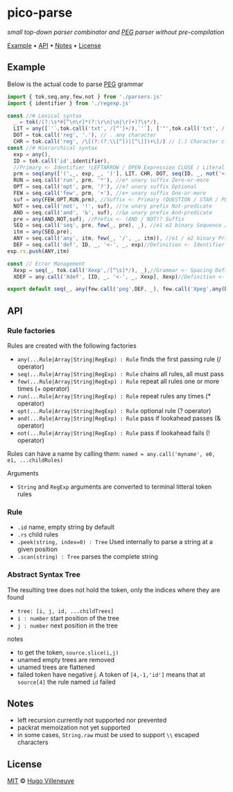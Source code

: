 <!-- markdownlint-disable MD032 MD036 MD041 -->
# pico-parse

*small top-down parser combinator and [PEG](https://bford.info/pub/lang/peg.pdf)
 parser without pre-compilation*

[Example](#example) • [API](#api) • [Notes](#notes) • [License](#license)

## Example

Below is the actual code to parse [PEG](https://bford.info/pub/lang/peg.pdf) grammar

```javascript
import { tok,seq,any,few,not } from './parsers.js'
import { identifier } from './regexp.js'

const //# Lexical syntax
  _ = tok(/(?:\s*#[^\n\r]*(?:\r\n|\n|\r)+)?\s*/),
  LIT = any([`'`,tok.call('txt', /[^']+/),`'`], ['"',tok.call('txt', /[^"]+/),'"'], ['’',tok.call('txt', /[^’]+/),'’']),
  DOT = tok.call('reg', '.'), // . any character
  CHR = tok.call('reg', /\[(?:(?:\\[^])|[^\]])+\]/) // [.] Character class
const //# Hierarchical syntax
  exp = any(),
  ID = tok.call('id',identifier),
  //Primary <- Identifier !LEFTARROW / OPEN Expression CLOSE / Literal / Class / DOT
  prm = seq(any(['(',_, exp, _, ')'], LIT, CHR, DOT, seq(ID, _, not('<-'))), _),
  RUN = seq.call('run', prm, '*'), //e* unary suffix Zero-or-more
  OPT = seq.call('opt', prm, '?'), //e? unary suffix Optional
  FEW = seq.call('few', prm, '+'), //e+ unary suffix One-or-more
  suf = any(FEW,OPT,RUN,prm), //Suffix <- Primary (QUESTION / STAR / PLUS)?
  NOT = seq.call('not', '!', suf), //!e unary prefix Not-predicate
  AND = seq.call('and', '&', suf), //&e unary prefix And-predicate
  pre = any(AND,NOT,suf), //Prefix <- (AND / NOT)? Suffix
  SEQ = seq.call('seq', pre, few(_, pre), _), //e1 e2 binary Sequence ////Sequence <- Prefix*
  itm = any(SEQ,pre),
  ANY = seq.call('any', itm, few(_, '/', _, itm)), //e1 / e2 binary Prioritized Choice : Expression <- Sequence (SLASH Sequence)*
  DEF = seq.call('def', ID, _, '<-', _, exp)//Definition <- Identifier LEFTARROW Expression
exp.rs.push(ANY,itm)

const // Error Management
  Xexp = seq(_, tok.call('Xexp',/[^\s]*/), _),//Grammar <- Spacing Definition+ EndOfFile
  XDEF = any.call('Xdef', [ID, _, '<-', _, Xexp], Xexp)//Definition <- Identifier LEFTARROW Expression

export default seq(_, any(few.call('peg',DEF, _), few.call('Xpeg',any(DEF,XDEF),_) ) ) //Grammar <- Spacing Definition+ EndOfFile
```

## API

### Rule factories

Rules are created with the following factories
* `any(...Rule|Array|String|RegExp) : Rule` finds the first passing rule (/ operator)
* `seq(...Rule|Array|String|RegExp) : Rule` chains all rules, all must pass
* `few(...Rule|Array|String|RegExp) : Rule` repeat all rules one or more times (+ operator)
* `run(...Rule|Array|String|RegExp) : Rule` repeat rules any times (* operator)
* `opt(...Rule|Array|String|RegExp) : Rule` optional rule (? operator)
* `and(...Rule|Array|String|RegExp) : Rule` pass if lookahead passes (& operator)
* `not(...Rule|Array|String|RegExp) : Rule` pass if lookahead fails (! operator)

Rules can have a name by calling them: `named = any.call('myname', e0, e1, ...childRules)`

Arguments
* `String` and `RegExp` arguments are converted to terminal litteral token rules

### Rule

* `.id` name, empty string by default
* `.rs` child rules
* `.peek(string, index=0) : Tree` Used internally to parse a string at a given position
* `.scan(string) : Tree` parses the complete string

### Abstract Syntax Tree

The resulting tree does not hold the token, only the indices where they are found
* `tree: [i, j, id, ...childTrees]`
* `i : number` start position of the tree
* `j : number` next position in the tree

notes
* to get the token, `source.slice(i,j)`
* unamed empty trees are removed
* unamed trees are flattened
* failed token have negative j. A token of `[4,-1,'id']` means that at `source[4]` the rule named `id` failed

## Notes

* left recursion currently not supported nor prevented
* packrat memoization not yet supported
* in some cases, `String.raw` must be used to support `\\` escaped characters

## License

[MIT](http://www.opensource.org/licenses/MIT) © [Hugo Villeneuve](https://github.com/hville)
